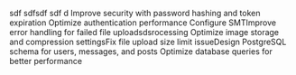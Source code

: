 sdf sdfsdf sdf d Improve security with password hashing and token expiration Optimize authentication performance Configure SMTImprove error handling for failed file uploadsdsrocessing Optimize image storage and compression settingsFix file upload size limit issueDesign PostgreSQL schema for users, messages, and posts Optimize database queries for better performance